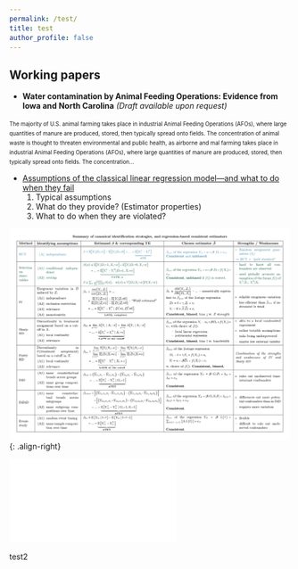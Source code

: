 ```yaml
---
permalink: /test/
title: test
author_profile: false
---
```



## Working papers

  - **Water contamination by Animal Feeding Operations: Evidence from Iowa
and North Carolina**  *(Draft available upon request)*  
<span style="font-size:0.7em; line-height:0.7em;">
The majority of U.S. animal farming takes place in industrial Animal Feeding Operations (AFOs), where large quantities of manure are produced, stored, then typically spread onto fields. The concentration of animal waste is thought to threaten environmental and public health, as airborne and mal farming takes place in industrial Animal Feeding Operations (AFOs), where large quantities of manure are produced, stored, then typically spread onto fields. The concentration...
</span>


  - [Assumptions of the classical linear regression model—and what to do when they fail](../docs/CLRM&estimators.pdf)  
    1. Typical assumptions
    2. What do they provide? (Estimator properties)
    3. What to do when they are violated?

![image-right](/assets/images/IDstrategies_table.jpg){: .align-right}

<embed src="../docs/CLRM&estimators.pdf" type="application/pdf" />


test2

